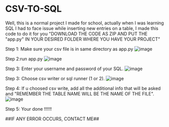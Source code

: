 # CSV-TO-SQL
Well, this is a normal project I made for school, actually when I was learning SQL I had to face issue while inserting new  entries on a table, I made this code to do it for you
"DOWNLOAD THE CODE AS ZIP AND PUT THE "app.py" IN YOUR DESIRED FOLDER WHERE YOU HAVE YOUR PROJECT"



Step 1: Make sure your csv file is in same directory as app.py
![image](https://github.com/user-attachments/assets/39af76e9-6858-4ec7-883d-653d4012a2db)

Step 2:run app.py
![image](https://github.com/user-attachments/assets/ca5708f6-cd8b-4069-999b-61772fe00cce)

Step 3: Enter your username and password of your SQL.
![image](https://github.com/user-attachments/assets/24968df3-42ad-4358-9e1c-0977e271300f)

Step 3: Choose csv writer or sql runner (1 or 2).
![image](https://github.com/user-attachments/assets/d220de1b-2a61-45a7-967f-ed9b7945a132)

Step 4: If u choosed csv write, add all the additional info that will be asked and "REMEMBER THE TABLE NAME WILL BE THE NAME OF THE FILE".
![image](https://github.com/user-attachments/assets/8f038391-771f-46ca-9e99-50527ddb8de9)


Step 5: Your done !!!!!!

##IF ANY ERROR OCCURS, CONTACT ME##
